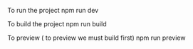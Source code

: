 To run the project
npm run dev

To build the project
npm run build

To preview ( to preview we must build first)
npm run preview
